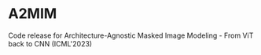 # A2MIM
Code release for Architecture-Agnostic Masked Image Modeling - From ViT back to CNN (ICML'2023)
